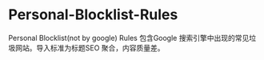 # Personal-Blocklist-Rules
Personal Blocklist(not by google) Rules
包含Google 搜索引擎中出现的常见垃圾网站。导入标准为标题SEO 聚合，内容质量差。
